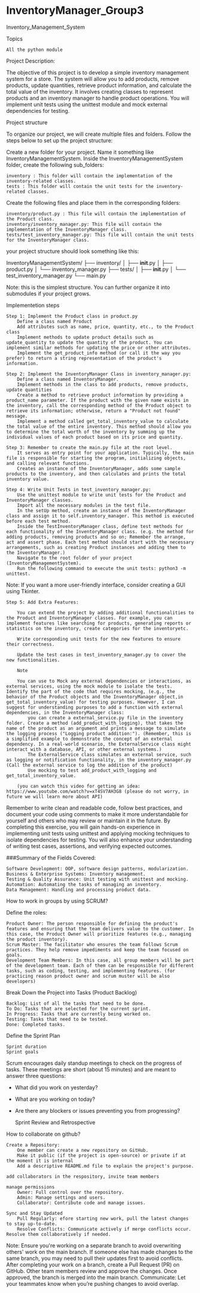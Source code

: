 # InventoryManager_Group3

Inventory_Management_System

Topics

    All the python module

Project Description:

The objective of this project is to develop a simple inventory management system for a store. The system will allow you to add products, remove products, update quantities, retrieve product information, and calculate the total value of the inventory. It involves creating classes to represent products and an inventory manager to handle product operations. You will implement unit tests using the unittest module and mock external dependencies for testing.

Project structure

To organize our project, we will create multiple files and folders. Follow the steps below to set up the project structure:

Create a new folder for your project. Name it something like InventoryManagementSystem. Inside the InventoryManagementSystem folder, create the following sub_folders:

    inventory : This folder will contain the implementation of the inventory-related classes.
    tests : This folder will contain the unit tests for the inventory-related classes.

Create the following files and place them in the corresponding folders:

    inventory/product.py : This file will contain the implementation of the Product class.
    inventory/inventory_manager.py: This file will contain the implementation of the InventoryManager class.
    tests/test_inventory_manager.py: This file will contain the unit tests for the InventoryManager class.

your project structure should look something like this:

InventoryManagementSystem/
├── inventory/
│   ├── __init__.py
│   ├── product.py
│   └── inventory_manager.py
├── tests/
│   ├── __init__.py
│   └── test_inventory_manager.py
└── main.py

Note: this is the simplest structure. You can further organize it into submodules if your project grows.

Implementetion steps

    Step 1: Implement the Product class in product.py
        Define a class named Product
        Add attributes such as name, price, quantity, etc., to the Product class
        Implement methods to update product details such as update_quantity to update the quantity of the product. You can implement similar methods for updating the price or other attributes.
        Implement the get_product_info method (or call it the way you prefer) to return a string representation of the product's information.

    Step 2: Implement the InventoryManager Class in inventory_manager.py:
        Define a class named InventoryManager.
        Implement methods in the class to add products, remove products, update quantities
        Create a method to retrieve product information by providing a product_name parameter. If the product with the given name exists in the inventory, call the corresponding method of the Product object to retrieve its information; otherwise, return a "Product not found" message.
        Implement a method called get_total_inventory_value to calculate the total value of the entire inventory. This method should allow you to determine the total worth of the inventory by summing up the individual values of each product based on its price and quantity.

    Step 3: Remember to create the main.py file at the root level.
        It serves as entry point for your application. Typically, the main file is responsible for starting the program, initializing objects, and calling relevant functions.
        Creates an instance of the InventoryManager, adds some sample products to the inventory, and then calculates and prints the total inventory value.

    Step 4: Write Unit Tests in test_inventory_manager.py:
        Use the unittest module to write unit tests for the Product and InventoryManager classes.
        Import all the necessary modules in the test file.
        In the setUp method, create an instance of the InventoryManager class and assign it to self.inventory_manager. This method is executed before each test method.
        Inside the TestInventoryManager class, define test methods for each functionality of the InventoryManager class. (e.g. the method for adding products, removing products and so on; Remember the arrange, act and assert phase. Each test method should start with the necessary arrangements, such as creating Product instances and adding them to the InventoryManager.)
        Navigate to the root folder of your project (InventoryManagementSystem).
        Run the following command to execute the unit tests: python3 -m unittest.

Note: If you want a more user-friendly interface, consider creating a GUI using Tkinter.

    Step 5: Add Extra Features:

        You can extend the project by adding additional functionalities to the Product and InventoryManager classes. For example, you can implement features like searching for products, generating reports or statistics on the inventory, create categories for the inventoryetc.

        Write corresponding unit tests for the new features to ensure their correctness.

        Update the test cases in test_inventory_manager.py to cover the new functionalities.

        Note

        You can use to Mock any external dependencies or interactions, as external services, using the mock module to isolate the tests. Identify the part of the code that requires mocking, (e.g., the behavior of the Product objects and the InventoryManager object,in get_total_inventory_value) for testing purposes. However, I can suggest for understanding purposes to add a function with external dependencies, in the InventoryManager class:
            you can create a external_service.py file in the inventory folder. Create a method (add_product_with_logging), that takes the name of the product as an argument and prints a message to simulate the logging process ("Logging product addition:"). (Remember, this is a simplified example to demonstrate the concept of an external dependency. In a real-world scenario, the ExternalService class might interact with a database, API, or other external systems.)
            The ExternalService class simulates an external service, such as logging or notification functionality, in the inventory_manager.py (Call the external service to log the addition of the product)
            Use mocking to test add_product_with_logging and get_total_inventory_value.

        (you can watch this video for getting an idea: https://www.youtube.com/watch?v=xT4SV7AH3G8 (please do not worry, in future we will learn more about API)

Remember to write clean and readable code, follow best practices, and document your code using comments to make it more understandable for yourself and others who may review or maintain it in the future. By completing this exercise, you will gain hands-on experience in implementing unit tests using unittest and applying mocking techniques to isolate dependencies for testing. You will also enhance your understanding of writing test cases, assertions, and verifying expected outcomes.

###Summary of the Fields Covered:

    Software Development: OOP, software design patterns, modularization.
    Business & Enterprise Systems: Inventory management.
    Testing & Quality Assurance: Unit testing with unittest and mocking.
    Automation: Automating the tasks of managing an inventory.
    Data Management: Handling and processing product data.

How to work in groups by using SCRUM?

Define the roles:

    Product Owner: The person responsible for defining the product's features and ensuring that the team delivers value to the customer. In this case, the Product Owner will prioritize features (e.g., managing the product inventory).
    Scrum Master: The facilitator who ensures the team follows Scrum practices. They help remove impediments and keep the team focused on goals.
    Development Team Members: In this case, all group members will be part of the development team. Each of them can be responsible for different tasks, such as coding, testing, and implementing features. (for practicing reason product owner and scrum muster will be also developers)

Break Down the Project into Tasks (Product Backlog)

    Backlog: List of all the tasks that need to be done.
    To Do: Tasks that are selected for the current sprint.
    In Progress: Tasks that are currently being worked on.
    Testing: Tasks that need to be tested.
    Done: Completed tasks.

Define the Sprint Plan

    Sprint duration
    Sprint goals

Scrum encourages daily standup meetings to check on the progress of tasks. These meetings are short (about 15 minutes) and are meant to answer three questions:

- What did you work on yesterday?
- What are you working on today?
- Are there any blockers or issues preventing you from progressing?

    Sprint Review and Retrospective

How to collaborate on github?

    Create a Repository:
        One member can create a new repository on GitHub.
        Make it public (if the project is open-source) or private if at the moment it is internal
        Add a descriptive README.md file to explain the project's purpose.

    add collaborators in the respository, invite team members

    manage permissions
        Owner: Full control over the repository.
        Admin: Manage settings and users.
        Collaborator: Contribute code and manage issues.

    Sync and Stay Updated
        Pull Regularly: efore starting new work, pull the latest changes to stay up-to-date.
        Resolve Conflicts: Communicate actively if merge conflicts occur. Resolve them collaboratively if needed.

Note: Ensure you're working on a separate branch to avoid overwriting others' work on the main branch. If someone else has made changes to the same branch, you may need to pull their updates first to avoid conflicts. After completing your work on a branch, create a Pull Request (PR) on GitHub. Other team members review and approve the changes. Once approved, the branch is merged into the main branch. Communicate: Let your teammates know when you’re pushing changes to avoid overlap.
